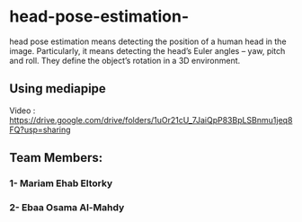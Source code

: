 # head-pose-estimation-
head pose estimation means detecting the position of a human head in the image. 
Particularly, it means detecting the head’s Euler angles – yaw, pitch and roll. They define the object’s rotation in a 3D environment.
## Using mediapipe
Video : https://drive.google.com/drive/folders/1uOr21cU_7JaiQpP83BpLSBnmu1jeq8FQ?usp=sharing
## Team Members:
### 1- Mariam Ehab Eltorky 
### 2- Ebaa Osama Al-Mahdy
